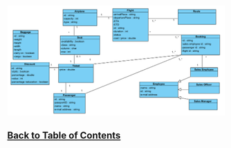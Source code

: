 ![Domain Model](DomainModel.png)

## [Back to Table of Contents](https://github.com/FontysVenlo/prj2-2023-prj2-2023-17/blob/main/TableOfContents.md)